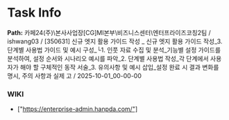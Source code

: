 # Task Info

**Path:** 카페24(주)\본사사업장\[CG]MI본부\비즈니스센터\엔터프라이즈코칭2팀 / ishwang03 / [350631] 신규 엣지 활용 가이드 작성 _ 신규 엣지 활용 가이드 작성_3. 단계별 사용법 가이드 및 예시 구성_└1. 인풋 자료 수집 및 분석_기능별 설정 가이드를 분석하여, 설정 순서와 시나리오 예시를 파악_2. 단계별 사용법 작성_각 단계에서 사용자가 해야 할 구체적인 동작 서술_3. 유의사항 및 예시 삽입_설정 완료 시 결과 변화를 명시, 주의 사항과 실제 고 / 2025-10-01_00-00-00

### WIKI
- ["https://enterprise-admin.hanpda.com/"]

